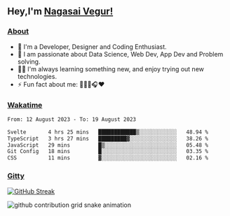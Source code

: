 ## Hey,I'm [Nagasai Vegur!](https://nsvegur.vercel.app/)

### [About](https://nsvegur.me/)

- 🔭 I'm a Developer, Designer and Coding Enthusiast.
- 🎲 I am passionate about Data Science, Web Dev, App Dev and Problem solving. 
- 👨‍💻 I'm always learning something new, and enjoy trying out new technologies.
- ⚡ Fun fact about me: 👨🏻‍💻🎧♥️

### [Wakatime](https://wakatime.com/@NSVegur)

<!--START_SECTION:waka-->

```txt
From: 12 August 2023 - To: 19 August 2023

Svelte       4 hrs 25 mins   ████████████▒░░░░░░░░░░░░   48.94 %
TypeScript   3 hrs 27 mins   █████████▓░░░░░░░░░░░░░░░   38.26 %
JavaScript   29 mins         █▒░░░░░░░░░░░░░░░░░░░░░░░   05.48 %
Git Config   18 mins         █░░░░░░░░░░░░░░░░░░░░░░░░   03.35 %
CSS          11 mins         ▓░░░░░░░░░░░░░░░░░░░░░░░░   02.16 %
```

<!--END_SECTION:waka-->

### [Gitty](https://github.com/NSVEGUR?tab=repositories)

[![GitHub Streak](https://github-readme-streak-stats.herokuapp.com?user=NSVEGUR&theme=dark&hide_border=true&date_format=M%20j%5B%2C%20Y%5D&ring=57A6FF&fire=57A6FF&currStreakLabel=57A6FF&background=0F1017)]('https://github.com/NSVEGUR')

![github contribution grid snake animation](https://raw.githubusercontent.com/NSVEGUR/NSVEGUR/output/github-contribution-grid-snake.svg)
